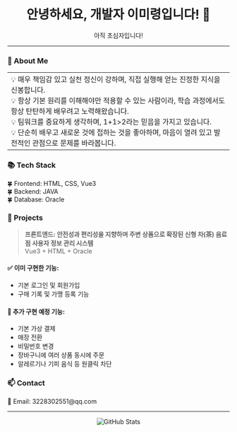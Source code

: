 <h1 align="center">안녕하세요, 개발자 이미령입니다! 👋</h1>
<div align="center">아직 초심자입니다!</div>
<hr>

<div>
<h3>🔗 About Me</h3>
<table>
<tr><td>
<div>💡 매우 책임감 있고 실천 정신이 강하며, 직접 실행해 얻는 진정한 지식을 신봉합니다.</div>
<div>💡 항상 기본 원리를 이해해야만 적용할 수 있는 사람이라, 학습 과정에서도 항상 탄탄하게 배우려고 노력해왔습니다.</div>
<div>💡 팀워크를 중요하게 생각하며, 1+1>2라는 믿음을 가지고 있습니다.</div>
<div>💡 단순히 배우고 새로운 것에 접하는 것을 좋아하며, 마음이 열려 있고 발전적인 관점으로 문제를 바라봅니다.</div>
</td></tr>
</table>
</div>

<div>
<h3>📚 Tech Stack</h3>
<div>🍀 Frontend: HTML, CSS, Vue3</div>
<div>🍀 Backend: JAVA</div>
<div>🍀 Database: Oracle</div>
</div>

<h3>🔧 Projects</h3>

> **프론트엔드: 안전성과 편리성을 지향하며 주변 상품으로 확장된 신형 차(茶) 음료점 사용자 정보 관리 시스템**  
> Vue3 + HTML + Oracle

<h4>✅ 이미 구현한 기능:</h4>
<ul>
<li>기본 로그인 및 회원가입</li>
<li>구매 기록 및 가맹 등록 기능</li>
</ul>

<h4>🚧 추가 구현 예정 기능:</h4>
<ul>
<li>기본 가상 결제</li>
<li>매장 전환</li>
<li>비밀번호 변경</li>
<li>장바구니에 여러 상품 동시에 주문</li>
<li>알레르기나 기피 음식 등 원클릭 차단</li>
</ul>

<h3>📫 Contact</h3>
<div>📧 Email: 3228302551@qq.com</div>

---
<div align="center">
  <img src="https://github-readme-stats.vercel.app/api?username=your-username&show_icons=true&theme=radical" alt="GitHub Stats" />
</div>
